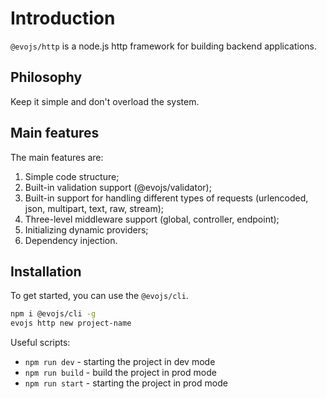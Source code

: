 # Introduction

`@evojs/http` is a node.js http framework for building backend applications.

## Philosophy

Keep it simple and don't overload the system.

## Main features

The main features are:

1. Simple code structure;
2. Built-in validation support (@evojs/validator);
3. Built-in support for handling different types of requests (urlencoded, json, multipart, text, raw, stream);
4. Three-level middleware support (global, controller, endpoint);
5. Initializing dynamic providers;
6. Dependency injection.

## Installation

To get started, you can use the `@evojs/cli`.

```bash
npm i @evojs/cli -g
evojs http new project-name
```

Useful scripts:

- `npm run dev` - starting the project in dev mode
- `npm run build` - build the project in prod mode
- `npm run start` - starting the project in prod mode
